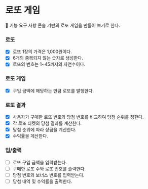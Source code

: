 # 로또 게임

🎯 기능 요구 사항
콘솔 기반의 로또 게임을 만들어 보기로 한다.

### 로또

- [x] 로또 1장의 가격은 1,000원이다.
- [x] 6개의 중복되지 않는 숫자로 생성한다.
- [x] 로또의 번호는 1~45까지의 자연수이다.

### 로또 게임

- [x] 구입 금액에 해당하는 만큼 로또를 발행한다.

### 로또 결과

- [x] 사용자가 구매한 로또 번호와 당첨 번호를 비교하여 당첨 순위를 정한다.
- [x] 각 로또 티켓의 당첨 결과를 계산한다.
- [x] 당첨 순위에 따라 상금을 계산한다.
- [x] 수익률을 계산한다.

### 입/출력

- [ ] 로또 구입 금액을 입력받는다.
- [ ] 구매한 로또 수와 로또 번호를 출력한다.
- [ ] 당첨 번호와 보너스 번호를 입력받는다.
- [ ] 당첨 내역 및 수익률을 출력한다.
